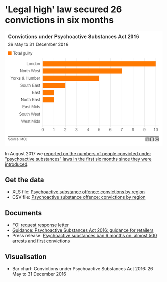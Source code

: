 # 'Legal high' law secured 26 convictions in six months

![](https://raw.githubusercontent.com/BBC-Data-Unit/legal-high-convictions/master/Convictions%20legal%20highs.png)

In August 2017 we [reported on the numbers of people convicted under "psychoactive substances" laws in the first six months since they were introduced](http://www.bbc.co.uk/news/uk-england-41082868).

## Get the data

* XLS file: [Psychoactive substance offence: convictions by region](https://github.com/BBC-Data-Unit/legal-high-convictions/blob/master/foi-112297-psychoactive-substance-offence-convictions-tables.xlsx)
* CSV file: [Psychoactive substance offence: convictions by region](https://github.com/BBC-Data-Unit/legal-high-convictions/blob/master/psychoactive_substances_convictions_by_region.csv)

## Documents

* [FOI request response letter](https://github.com/BBC-Data-Unit/legal-high-convictions/blob/master/foi-112297-psychoactive-substance-offence-convictions.docx) 
* [Guidance: Psychoactive Substances Act 2016: guidance for retailers](https://www.gov.uk/government/publications/psychoactive-substances-act-guidance-for-retailers/psychoactive-substances-act-2016-guidance-for-retailers)
* Press release: [Psychoactive substances ban 6 months on: almost 500 arrests and first convictions](https://www.gov.uk/government/news/psychoactive-substances-ban-6-months-on-almost-500-arrests-and-first-convictions)

## Visualisation

* Bar chart: Convictions under Psychoactive Substances Act 2016: 26 May to 31 December 2016

